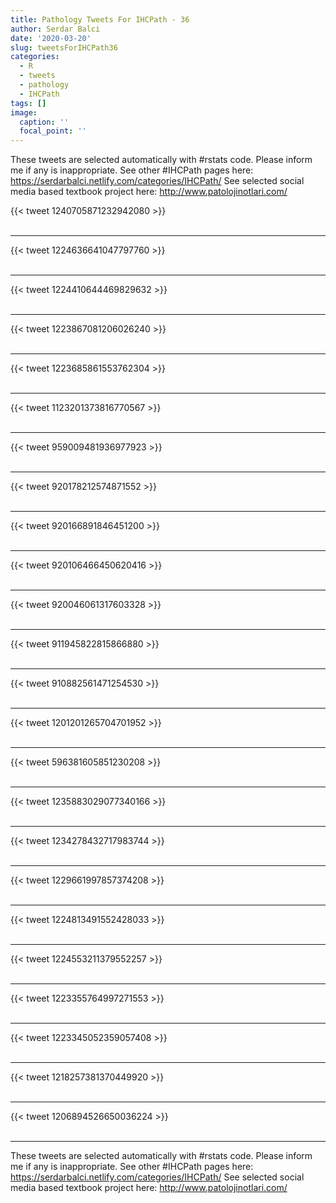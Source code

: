 ```yaml
---
title: Pathology Tweets For IHCPath - 36
author: Serdar Balci
date: '2020-03-20'
slug: tweetsForIHCPath36
categories:
  - R
  - tweets
  - pathology
  - IHCPath
tags: []
image:
  caption: ''
  focal_point: ''
---
```



These tweets are selected automatically with #rstats code. Please inform me if any is inappropriate.
See other #IHCPath pages here: https://serdarbalci.netlify.com/categories/IHCPath/ 
See selected social media based textbook project here: http://www.patolojinotlari.com/

{{< tweet 1240705871232942080 >}}
<br>
<br>
<hr>
{{< tweet 1224636641047797760 >}}
<br>
<br>
<hr>
{{< tweet 1224410644469829632 >}}
<br>
<br>
<hr>
{{< tweet 1223867081206026240 >}}
<br>
<br>
<hr>
{{< tweet 1223685861553762304 >}}
<br>
<br>
<hr>
{{< tweet 1123201373816770567 >}}
<br>
<br>
<hr>
{{< tweet 959009481936977923 >}}
<br>
<br>
<hr>
{{< tweet 920178212574871552 >}}
<br>
<br>
<hr>
{{< tweet 920166891846451200 >}}
<br>
<br>
<hr>
{{< tweet 920106466450620416 >}}
<br>
<br>
<hr>
{{< tweet 920046061317603328 >}}
<br>
<br>
<hr>
{{< tweet 911945822815866880 >}}
<br>
<br>
<hr>
{{< tweet 910882561471254530 >}}
<br>
<br>
<hr>
{{< tweet 1201201265704701952 >}}
<br>
<br>
<hr>
{{< tweet 596381605851230208 >}}
<br>
<br>
<hr>
{{< tweet 1235883029077340166 >}}
<br>
<br>
<hr>
{{< tweet 1234278432717983744 >}}
<br>
<br>
<hr>
{{< tweet 1229661997857374208 >}}
<br>
<br>
<hr>
{{< tweet 1224813491552428033 >}}
<br>
<br>
<hr>
{{< tweet 1224553211379552257 >}}
<br>
<br>
<hr>
{{< tweet 1223355764997271553 >}}
<br>
<br>
<hr>
{{< tweet 1223345052359057408 >}}
<br>
<br>
<hr>
{{< tweet 1218257381370449920 >}}
<br>
<br>
<hr>
{{< tweet 1206894526650036224 >}}
<br>
<br>
<hr>


These tweets are selected automatically with #rstats code. Please inform me if any is inappropriate.
See other #IHCPath pages here: https://serdarbalci.netlify.com/categories/IHCPath/ 
See selected social media based textbook project here: http://www.patolojinotlari.com/

